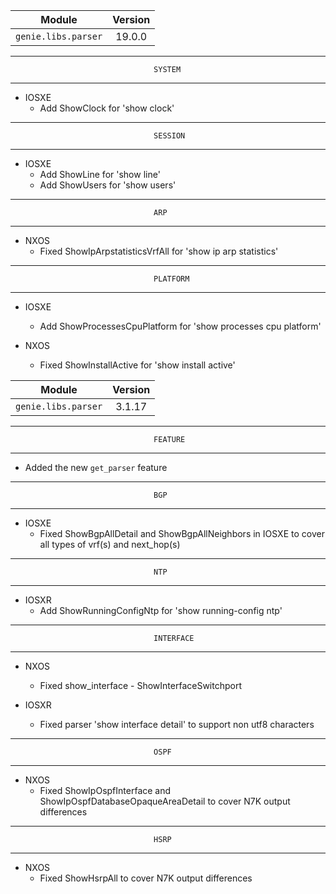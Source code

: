 | Module                  | Version       |
| ------------------------|:-------------:|
| ``genie.libs.parser``   | 19.0.0        |

--------------------------------------------------------------------------------
                                    SYSTEM
--------------------------------------------------------------------------------
* IOSXE
    * Add ShowClock for 'show clock'

--------------------------------------------------------------------------------
                                    SESSION
--------------------------------------------------------------------------------
* IOSXE
    * Add ShowLine for 'show line'
    * Add ShowUsers for 'show users'

--------------------------------------------------------------------------------
                                    ARP
--------------------------------------------------------------------------------
* NXOS
    * Fixed ShowIpArpstatisticsVrfAll for 'show ip arp statistics'

--------------------------------------------------------------------------------
                                    PLATFORM
--------------------------------------------------------------------------------
* IOSXE
    * Add ShowProcessesCpuPlatform for 'show processes cpu platform'

* NXOS
    * Fixed ShowInstallActive for 'show install active'


| Module                  | Version       |
| ------------------------|:-------------:|
| ``genie.libs.parser``   | 3.1.17        |

--------------------------------------------------------------------------------
                                    FEATURE
--------------------------------------------------------------------------------
* Added the new `get_parser` feature

--------------------------------------------------------------------------------
                                    BGP
--------------------------------------------------------------------------------
* IOSXE
    * Fixed ShowBgpAllDetail and ShowBgpAllNeighbors in IOSXE to cover all types of vrf(s) and next_hop(s)

--------------------------------------------------------------------------------
                                    NTP
--------------------------------------------------------------------------------
* IOSXR
    * Add ShowRunningConfigNtp for 'show running-config ntp'

--------------------------------------------------------------------------------
                                    INTERFACE
--------------------------------------------------------------------------------
* NXOS
  * Fixed show_interface - ShowInterfaceSwitchport

* IOSXR
  * Fixed parser 'show interface detail' to support non utf8 characters

--------------------------------------------------------------------------------
                                    OSPF
--------------------------------------------------------------------------------
* NXOS
    * Fixed ShowIpOspfInterface and ShowIpOspfDatabaseOpaqueAreaDetail to cover N7K output differences

--------------------------------------------------------------------------------
                                    HSRP
--------------------------------------------------------------------------------
* NXOS
    * Fixed ShowHsrpAll to cover N7K output differences